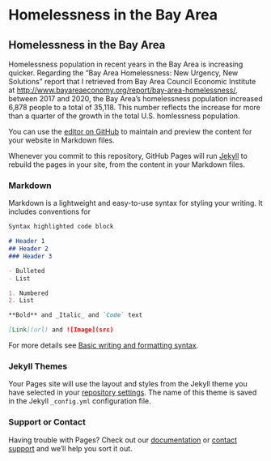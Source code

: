 # Homelessness in the Bay Area

## Homelessness in the Bay Area

Homelessness population in recent years in the Bay Area is increasing quicker. Regarding the “Bay Area Homelessness: New Urgency, New Solutions” report that I retrieved from Bay Area Council Economic Institute at http://www.bayareaeconomy.org/report/bay-area-homelessness/, between 2017 and 2020, the Bay Area’s homelessness population increased 6,878 people to a total of 35,118. This number reflects the increase for more than a quarter of the growth in the total U.S. homlessness population.

You can use the [editor on GitHub](https://github.com/charlesnguyenberkeley/homelessness/edit/gh-pages/index.md) to maintain and preview the content for your website in Markdown files.

Whenever you commit to this repository, GitHub Pages will run [Jekyll](https://jekyllrb.com/) to rebuild the pages in your site, from the content in your Markdown files.

### Markdown

Markdown is a lightweight and easy-to-use syntax for styling your writing. It includes conventions for

```markdown
Syntax highlighted code block

# Header 1
## Header 2
### Header 3

- Bulleted
- List

1. Numbered
2. List

**Bold** and _Italic_ and `Code` text

[Link](url) and ![Image](src)
```

For more details see [Basic writing and formatting syntax](https://docs.github.com/en/github/writing-on-github/getting-started-with-writing-and-formatting-on-github/basic-writing-and-formatting-syntax).

### Jekyll Themes

Your Pages site will use the layout and styles from the Jekyll theme you have selected in your [repository settings](https://github.com/charlesnguyenberkeley/homelessness/settings/pages). The name of this theme is saved in the Jekyll `_config.yml` configuration file.

### Support or Contact

Having trouble with Pages? Check out our [documentation](https://docs.github.com/categories/github-pages-basics/) or [contact support](https://support.github.com/contact) and we’ll help you sort it out.
